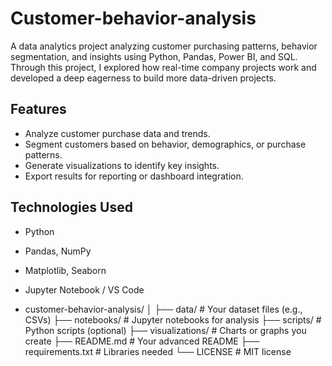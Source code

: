 # Customer-behavior-analysis
A data analytics project analyzing customer purchasing patterns, behavior segmentation, and insights using Python, Pandas, Power BI, and SQL. Through this project, I explored how real-time company projects work and developed a deep eagerness to build more data-driven projects.
## Features
- Analyze customer purchase data and trends.
- Segment customers based on behavior, demographics, or purchase patterns.
- Generate visualizations to identify key insights.
- Export results for reporting or dashboard integration.

## Technologies Used
- Python
- Pandas, NumPy
- Matplotlib, Seaborn
- Jupyter Notebook / VS Code

- customer-behavior-analysis/
│
├── data/                 # Your dataset files (e.g., CSVs)
├── notebooks/            # Jupyter notebooks for analysis
├── scripts/              # Python scripts (optional)
├── visualizations/       # Charts or graphs you create
├── README.md             # Your advanced README
├── requirements.txt      # Libraries needed
└── LICENSE               # MIT license
